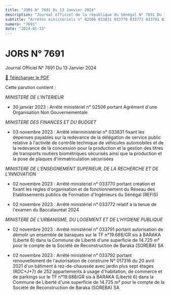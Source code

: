 ```yaml
---
title: "JORS N° 7691 Du 13 Janvier 2024"
description: "Journal officiel de la république du Sénégal N° 7691 Du 13 Janvier 2024"
subtitle: "Arrêtés ministériels n° 02506 033831 033770 033772 033791 033792"
numero: "7691"
date: "2024-01-13"
---
```


# JORS N° 7691

Journal Officiel N° 7691 Du 13 Janvier 2024

<a href="/pdf/jors/JO-7691-du-13-janvier-2024.pdf" target="_blank">📄 Télécharger le PDF</a>

Cette parution contient :

_MINISTERE DE L'INTERIEUR_

- 30 janvier 2023 : Arrêté ministériel n° 02506 portant Agrément d'une Organisation Non Gouvernementale

_MINISTERE DES FINANCES ET DU BUDGET_

- 03 novembre 2023 : Arrêté interministériel n° 033831 fixant les dépenses payables sur la redevance de la délégation de service public relative à l'activité de contrôle technique de véhicules automobiles et de la redevance de la concession pour la production et la gestion des titres de transports routiers biométriques sécurisés ainsi que la production et la pose de plaques d'immatriculation sécurisées

_MINISTERE DE L'ENSEIGNEMENT SUPERIEUR, DE LA RECHERCHE ET DE L'INNOVATION_

- 02 novembre 2023 : Arrêté ministériel n° 033770 portant création et fixant les règles d'organisation et de fonctionnement du Réseau des Etablissements publics de Formation d'Ingénieurs du Sénégal (REFIS)

- 02 novembre 2023 : Arrêté ministériel n° 033772 relatif à la tenue de l'examen du Baccalauréat 2024

_MINISTERE DE L'URBANISME, DU LOGEMENT ET DE L'HYGIENE PUBLIQUE_

- 02 novembre 2023 : Arrêté ministériel n° 033791 portant autorisation de démolir un ensemble de baraques sur le TF n°19.688/GR sis à BARAKA (Liberté 6) dans la Commune de Liberté d'une superficie de 14.725 m² pour le compte de la Société de Reconstruction de Baraka (SOREBA) SA

- 02 novembre 2023 : Arrêté ministériel n° 033792 portant renouvellement de l'autorisation de construire N° 017316 du 20 avril 2021 d'un bâtiment à rez-de-chaussée avec jardin plus sept étages (RDC+J+7) de 252 appartements à usage d'habitation, de commerce et de parkings sur le TF n°19.688/GR sis à BARAKA (Liberté 6) dans la Commune de Liberté d'une superficie de 14.725 m² pour le compte de la Société de Reconstruction de Baraka (SOREBA) SA
